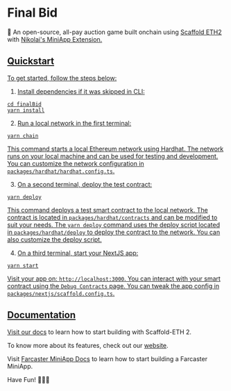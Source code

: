 # Final Bid

🧪 An open-source, all-pay auction game built onchain using <a href="https://scaffoldeth.io">Scaffold ETH2</a> with <a href="https://github.com/NikolaiL/miniapp-extension">Nikolai's MiniApp Extension.

## Quickstart

To get started, follow the steps below:

1. Install dependencies if it was skipped in CLI:

```
cd finalBid
yarn install
```

2. Run a local network in the first terminal:

```
yarn chain
```

This command starts a local Ethereum network using Hardhat. The network runs on your local machine and can be used for testing and development. You can customize the network configuration in `packages/hardhat/hardhat.config.ts`.

3. On a second terminal, deploy the test contract:

```
yarn deploy
```

This command deploys a test smart contract to the local network. The contract is located in `packages/hardhat/contracts` and can be modified to suit your needs. The `yarn deploy` command uses the deploy script located in `packages/hardhat/deploy` to deploy the contract to the network. You can also customize the deploy script.

4. On a third terminal, start your NextJS app:

```
yarn start
```

Visit your app on: `http://localhost:3000`. You can interact with your smart contract using the `Debug Contracts` page. You can tweak the app config in `packages/nextjs/scaffold.config.ts`.


## Documentation

Visit our [docs](https://docs.scaffoldeth.io) to learn how to start building with Scaffold-ETH 2.

To know more about its features, check out our [website](https://scaffoldeth.io).

Visit [Farcaster MiniApp Docs](https://miniapps.farcaster.xyz) to learn how to start building a Farcaster MiniApp.


Have Fun! 🚀🚀🚀